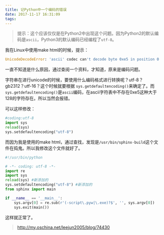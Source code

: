 ```yaml
---
title: 记Python中一个编码的错误
date: 2017-11-17 16:31:09
tags:
---
```

> 提示：这个应该仅仅是在Python2中出现这个问题。因为Python2的默认编码是`ascii`，Python3的默认编码已经编程了`utf-8`。

我在Linux中使用make html的时候，提示：

````python
UnicodeDecodeError: 'ascii' codec can't decode byte 0xe5 in position 0: ordinal not in range(128)
````

一直不知道是什么原因，通过查阅一个资料，才知道，原来是编码问题。

字符串在进行unicode的时候，要使用什么编码格式进行转换呢？utf-8？gb2312？utf-16？这个时候就要根据 `sys.getdefaultencoding()`来确定了。而`sys.getdefaultencoding()`是`ascii`编码，在ascii字符表中不存在0xe5这种大于128的字符存在。所以当然会报错。

可以这样修改：

````python
#coding:utf-8
import sys 
reload(sys) 
sys.setdefaultencoding("utf-8")
````

而因为我是使用的make html，通过查找，发现是`/usr/bin/sphinx-build`这个文件在捣鬼。所以我修改这个文件就好了。

````python
#!/usr/bin/python

# -*- coding: utf-8 -*-
import re
import sys
reload(sys) #新添加的
sys.setdefaultencoding("utf-8") #新添加的
from sphinx import main

if __name__ == '__main__':
    sys.argv[0] = re.sub(r'(-script\.pyw|\.exe)?$', '', sys.argv[0])
    sys.exit(main())
````

这样就正常了。

> http://my.oschina.net/leejun2005/blog/74430
